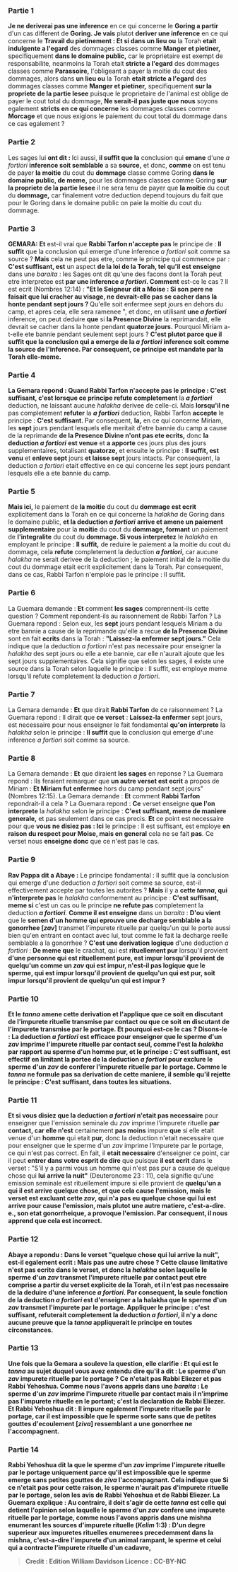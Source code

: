 
### Partie 1
<b>Je ne deriverai pas une inference</b> en ce qui concerne le <b>Goring a partir</b> d'un cas different de <b>Goring. Je vais</b> plutot <b>deriver une inference</b> en ce qui concerne le <b>Travail du pietinement : Et si dans un lieu ou</b> la Torah <b>etait indulgente a l'egard</b> des dommages classes comme <b>Manger et pietiner,</b> specifiquement <b>dans le domaine public,</b> car le proprietaire est exempt de responsabilite, neanmoins la Torah etait <b>stricte a l'egard</b> des dommages classes comme <b>Parassoire,</b> l'obligeant a payer la moitie du cout des dommages, alors dans <b>un lieu ou</b> la Torah <b>etait stricte a l'egard</b> des dommages classes comme <b>Manger et pietiner,</b> specifiquement <b>sur la propriete de la partie lesee</b> puisque le proprietaire de l'animal est oblige de payer le cout total du dommage, <b>Ne serait-il pas juste que nous</b> soyons egalement <b>stricts en ce qui concerne</b> les dommages classes comme <b>Morcage</b> et que nous exigions le paiement du cout total du dommage dans ce cas egalement ?

### Partie 2
Les sages lui <b>ont dit : </b> Ici aussi, <b>il suffit que la</b> conclusion qui <b>emane</b> d'une <i>a fortiori</i> <b>inference soit semblable</b> a sa <b>source,</b> et donc, <b>comme</b> on est tenu de payer <b>la moitie</b> du cout du <b>dommage</b> classe comme Goring <b>dans le domaine public, de meme,</b> pour les dommages classes comme Goring <b>sur la propriete de la partie lesee</b> il ne sera tenu de payer que <b>la moitie</b> du cout du <b>dommage,</b> car finalement votre deduction depend toujours du fait que pour le Goring dans le domaine public on paie la moitie du cout du dommage.

### Partie 3
<strong>GEMARA:</strong> <b>Et</b> est-il vrai que <b>Rabbi Tarfon n'accepte pas</b> le principe de : <b>Il suffit</b> que la conclusion qui emerge d'une inference <i>a fortiori</i> soit comme sa source ? <b>Mais</b> cela ne peut pas etre, comme le principe qui commence par : <b>C'est suffisant, est</b> un aspect <b>de la loi de la Torah, tel qu'il est enseigne</b> dans une <i>baraita</i> : les Sages ont dit qu'une des facons dont la Torah peut etre interpretee est <b>par une inference <i>a fortiori</i>. Comment</b> est-ce le cas ? </b> Il est ecrit (Nombres 12:14) : <b>"Et le Seigneur dit a Moise : Si son pere ne faisait que lui cracher au visage, ne devrait-elle pas se cacher dans la honte pendant sept jours ? </b> Qu'elle soit enfermee sept jours en dehors du camp, et apres cela, elle sera ramenee ", et donc, en utilisant <b>une <i>a fortiori</i></b> inference, on peut deduire <b>que</b> si <b>la Presence Divine</b> la reprimandait, elle devrait se cacher dans la honte pendant <b>quatorze jours.</b> Pourquoi Miriam a-t-elle ete bannie pendant seulement sept jours ? <b>C'est plutot parce que <b>il suffit</b> que la conclusion <b>qui a emerge de la</b> <i>a fortiori</i> <b>inference soit comme la source</b> de l'inference. Par consequent, ce principe est mandate par la Torah elle-meme.

### Partie 4
La Gemara repond : <b>Quand</b> Rabbi Tarfon <b>n'accepte pas</b> le principe : <b>C'est suffisant,</b> c'est <b>lorsque</b> ce principe refute completement</b> la <b><i>a fortiori</i></b> deduction, ne laissant aucune <i>halakha</i> derivee de celle-ci. Mais <b>lorsqu'il ne</b> pas completement <b>refuter</b> la <b><i>a fortiori</i></b> deduction, Rabbi Tarfon <b>accepte</b> le principe : <b>C'est suffisant. </b> Par consequent, <b>la,</b> en ce qui concerne Miriam, les <b>sept</b> jours pendant lesquels elle meritait d'etre bannie du camp a cause de la reprimande <b>de la Presence Divine n'ont pas ete ecrits,</b> donc <b>la deduction <i>a fortiori</i></b> <b>est venue</b> et <b>a apporte</b> ces jours plus des jours supplementaires, totalisant <b>quatorze,</b> et ensuite le principe : <b>Il suffit, est venu</b> et <b>enleve sept</b> jours <b>et laisse sept</b> jours intacts. Par consequent, la deduction <i>a fortiori</i> etait effective en ce qui concerne les sept jours pendant lesquels elle a ete bannie du camp.

### Partie 5
<b>Mais ici,</b> le paiement de <b>la moitie</b> du cout du <b>dommage est ecrit</b> explicitement dans la Torah en ce qui concerne la <i>halakha</i> de Goring dans le domaine public, <b>et la deduction <i>a fortiori</i></b> <b>arrive et amene un paiement supplementaire</b> pour la <b>moitie</b> du cout du <b>dommage, formant</b> un paiement de <b>l'integralite</b> du cout du <b>dommage. Si vous interpretez</b> le <i>halakha</i> en employant le principe : <b>Il suffit,</b> de reduire le paiement a la moitie du cout du dommage, cela <b>refute</b> completement la deduction <b><i>a fortiori</i></b>, car aucune <i>halakha</i> ne serait derivee de la deduction ; le paiement initial de la moitie du cout du dommage etait ecrit explicitement dans la Torah. Par consequent, dans ce cas, Rabbi Tarfon n'emploie pas le principe : Il suffit.

### Partie 6
La Guemara demande : <b>Et</b> comment <b>les sages</b> comprennent-ils cette question ? Comment repondent-ils au raisonnement de Rabbi Tarfon ? La Guemara repond : Selon eux, les <b>sept</b> jours pendant lesquels Miriam a du etre bannie a cause de la reprimande qu'elle a recue <b>de la Presence Divine</b> sont en fait <b>ecrits</b> dans la Torah : <b>"Laissez-la enfermer sept jours."</b> Cela indique que la deduction <i>a fortiori</i> n'est pas necessaire pour enseigner la <i>halakha</i> des sept jours ou elle a ete bannie, car elle n'aurait ajoute que les sept jours supplementaires. Cela signifie que selon les sages, il existe une source dans la Torah selon laquelle le principe : Il suffit, est employe meme lorsqu'il refute completement la deduction <i>a fortiori</i>.

### Partie 7
La Gemara demande : <b>Et</b> que dirait <b>Rabbi Tarfon</b> de ce raisonnement ? La Guemara repond : Il dirait que <b>ce verset</b> : <b>Laissez-la enfermer</b> sept jours,</b> est necessaire pour nous enseigner le fait fondamental <b>qu'on interprete</b> la <i>halakha</i> selon le principe : <b>Il suffit</b> que la conclusion qui emerge d'une inference <i>a fortiori</i> soit comme sa source.

### Partie 8
La Gemara demande : <b>Et</b> que diraient <b>les sages</b> en reponse ? La Guemara repond : Ils feraient remarquer que <b>un autre verset est ecrit</b> a propos de Miriam : <b>Et Miriam fut enfermee</b> hors du camp pendant sept jours" (Nombres 12:15). La Gemara demande : <b>Et</b> comment <b>Rabbi Tarfon</b> repondrait-il a cela ? La Guemara repond : <b>Ce</b> verset enseigne <b>que l'on interprete</b> la <i>halakha</i> selon le principe : <b>C'est suffisant, meme de maniere generale,</b> et pas seulement dans ce cas precis. <b>Et</b> ce point est necessaire pour que <b>vous ne disiez pas : Ici</b> le principe : Il est suffisant, est employe <b>en raison du respect pour Moise, mais en general</b> cela ne se fait <b>pas</b>. Ce verset nous <b>enseigne donc</b> que ce n'est pas le cas.

### Partie 9
<b>Rav Pappa dit a Abaye :</b> Le principe fondamental : Il suffit que la conclusion qui emerge d'une deduction <i>a fortiori</i> soit comme sa source, est-il effectivement accepte par toutes les autorites ? <b>Mais</b> il y a <b>cette <i>tanna</i>, qui n'interprete pas</b> le <i>halakha</i> conformement au principe : <b>C'est suffisant, meme si</b> c'est un cas ou le principe <b>ne refute pas</b> completement la deduction <b><i>a fortiori</i></b>. <b>Comme il est enseigne</b> dans un <i>baraita</i> : <b>D'ou vient</b> que le <b>semen d'un homme qui eprouve une decharge semblable a la gonorrhee [<i>zav</i>]</b> transmet l'impurete rituelle par quelqu'un qui le porte aussi bien qu'en entrant en contact avec lui, tout comme le fait la decharge reelle semblable a la gonorrhee ? <b>C'est une derivation logique</b> d'une deduction <i>a fortiori</i> : <b>De meme que</b> le crachat, qui est <b>rituellement pur</b> lorsqu'il provient <b>d'une personne qui est <b>rituellement pure,</b> est <b>impur</b> lorsqu'il provient <b>de quelqu'un comme un <i>zav</i> qui est <b>impur, n'est-il pas logique que</b> le sperme, qui est <b>impur</b> lorsqu'il provient <b>de</b> quelqu'un qui est <b>pur, soit impur</b> lorsqu'il provient <b>de</b> quelqu'un qui est <b>impur ? </b>

### Partie 10
<b>Et</b> le <i>tanna</i> <b>amene</b> cette derivation et l'applique <b>que ce soit</b> en discutant de l'impurete rituelle transmise <b>par contact</b> ou <b>que ce soit</b> en discutant de l'impurete transmise <b>par le portage. Et pourquoi</b> est-ce le cas ? <b>Disons-le : La deduction <i>a fortiori</i></b> est efficace pour</b> enseigner que le sperme d'un <i>zav</i> imprime l'impurete rituelle <b>par contact</b> seul, comme l'est la <i>halakha</i> par rapport au sperme d'un homme pur, et le principe : <b>C'est suffisant, est effectif</b> en limitant la portee de la deduction <i>a fortiori</i> <b>pour exclure</b> le sperme d'un <i>zav</i> de conferer l'impurete rituelle <b>par le portage.</b> Comme le <i>tanna</i> ne formule pas sa derivation de cette maniere, il semble qu'il rejette le principe : C'est suffisant, dans toutes les situations.

### Partie 11
<b>Et si vous disiez</b> que la deduction <b><i>a fortiori</i></b> n'etait pas necessaire</b> pour enseigner que l'emission seminale du <i>zav</i> imprime l'impurete rituelle <b>par contact, car elle n'est</b> certainement <b>pas moins</b> impure <b>que</b> si elle etait venue d'un <b>homme</b> qui etait <b>pur,</b> donc la deduction n'etait necessaire que pour enseigner que le sperme d'un <i>zav</i> imprime l'impurete par le portage, ce qui n'est pas correct. En fait, il <b>etait necessaire</b> d'enseigner ce point, car il peut <b>entrer dans votre esprit de dire</b> que puisque <b>il est ecrit</b> dans le verset : "S'il y a parmi vous un homme qui n'est pas pur a cause de quelque chose qui <b>lui arrive la nuit"</b> (Deuteronome 23 : 11), cela signifie qu'une emission seminale est rituellement impure si elle provient de <b>quelqu'un a qui il est <b>arrive quelque chose,</b> et que cela <b>cause l'emission</b>, mais le verset est <b>excluant cette</b> <i>zav</i>, qui n'a <b>pas</b> eu quelque chose <b>qui lui est arrive</b> pour <b>cause l'emission</b>, mais <b>plutot une autre matiere,</b> c'est-a-dire. e., son etat gonorrheique, <b>a provoque</b> l'emission. Par consequent, il <b>nous apprend</b> que cela est incorrect.

### Partie 12
Abaye a repondu : Dans le verset "quelque chose qui lui arrive la nuit", <b>est-il</b> egalement <b>ecrit : Mais pas une autre chose ?</b> Cette clause limitative n'est pas ecrite dans le verset, et donc la <i>halakha</i> selon laquelle le sperme d'un <i>zav</i> transmet l'impurete rituelle par contact peut etre comprise a partir du verset explicite de la Torah, et il n'est pas necessaire de la deduire d'une inference <i>a fortiori</i>. Par consequent, la seule fonction de la deduction <i>a fortiori</i> est d'enseigner a la halakha que le sperme d'un <i>zav</i> transmet l'impurete par le portage. Appliquer le principe : c'est suffisant, refuterait completement la deduction <i>a fortiori</i>, il n'y a donc aucune preuve que la <i>tanna</i> appliquerait le principe en toutes circonstances.

### Partie 13
Une fois que la Gemara a souleve la question, elle clarifie : <b>Et qui est le <i>tanna</i></b> au sujet duquel <b>vous avez entendu dire qu'il a dit : Le sperme d'un <i>zav</i> impurete rituelle par le portage ? </b> Ce n'etait <b>pas Rabbi Eliezer et pas Rabbi Yehoshua. Comme nous l'avons appris</b> dans une <i>baraita</i> : <b>Le sperme d'un <i>zav</i> imprime l'impurete rituelle par contact mais</b> il <b>n'imprime pas l'impurete rituelle en le portant;</b> c'est <b>la declaration de Rabbi Eliezer. Et Rabbi Yehoshua dit :</b> Il <b>impure egalement l'impurete rituelle par le portage, car il est impossible</b> que le sperme sorte <b>sans que de petites gouttes d'ecoulement [<i>ziva</i>]</b> ressemblant a une gonorrhee ne l'accompagnent.

### Partie 14
<b>Rabbi Yehoshua dit la</b> que le sperme d'un <i>zav</i> imprime l'impurete rituelle par le portage <b>uniquement parce qu'il est impossible</b> que le sperme emerge <b>sans petites gouttes de <i>ziva</i></b> l'accompagnant. Cela indique que <b>Si ce n'etait pas pour cette</b> raison, le sperme n'aurait <b>pas</b> d'impurete rituelle par le portage, selon les avis de Rabbi Yehoshua et de Rabbi Eliezer. La Guemara explique : <b>Au contraire,</b> il doit s'agir de <b>cette <i>tanna</i> est</b> celle qui detient l'opinion selon laquelle le sperme d'un <i>zav</i> confere une impurete rituelle par le portage, <b>comme nous l'avons appris</b> dans une mishna enumerant les sources d'impurete rituelle (<i>Kelim</i> 1:3) : <b>D'un degre superieur</b> aux impuretes rituelles enumerees precedemment dans la mishna, c'est-a-dire l'impurete d'un animal rampant, le sperme et celui qui a contracte l'impurete rituelle d'un cadavre,

>Credit : Edition William Davidson
>Licence : CC-BY-NC